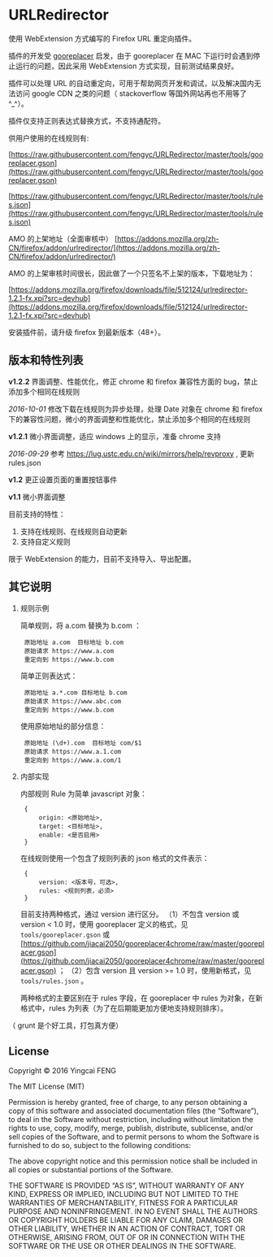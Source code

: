 URLRedirector
=============

使用 WebExtension 方式编写的 Firefox URL 重定向插件。

插件的开发受 [gooreplacer](https://github.com/jiacai2050/gooreplacer) 启发，由于 gooreplacer 在 MAC 下运行时会遇到停止运行的问题，因此采用 WebExtension 方式实现，目前测试结果良好。

插件可以处理 URL 的自动重定向，可用于帮助网页开发和调试，以及解决国内无法访问 google CDN 之类的问题（ stackoverflow 等国外网站再也不用等了^_^）。

插件仅支持正则表达式替换方式，不支持通配符。

供用户使用的在线规则有:

[https://raw.githubusercontent.com/fengyc/URLRedirector/master/tools/gooreplacer.gson](https://raw.githubusercontent.com/fengyc/URLRedirector/master/tools/gooreplacer.gson)

[https://raw.githubusercontent.com/fengyc/URLRedirector/master/tools/rules.json](https://raw.githubusercontent.com/fengyc/URLRedirector/master/tools/rules.json)

AMO 的上架地址（全面审核中） [https://addons.mozilla.org/zh-CN/firefox/addon/urlredirector/](https://addons.mozilla.org/zh-CN/firefox/addon/urlredirector/)

AMO 的上架审核时间很长，因此做了一个只签名不上架的版本，下载地址为：

[https://addons.mozilla.org/firefox/downloads/file/512124/urlredirector-1.2.1-fx.xpi?src=devhub](https://addons.mozilla.org/firefox/downloads/file/512124/urlredirector-1.2.1-fx.xpi?src=devhub)

安装插件前，请升级 firefox 到最新版本（48+）。

版本和特性列表
-------

**v1.2.2** 界面调整、性能优化，修正 chrome 和 firefox 兼容性方面的 bug，禁止添加多个相同在线规则

*2016-10-01* 修改下载在线规则为异步处理，处理 Date 对象在 chrome 和 firefox 下的兼容性问题，微小的界面调整和性能优化，禁止添加多个相同的在线规则

**v1.2.1** 微小界面调整，适应 windows 上的显示，准备 chrome 支持

*2016-09-29* 参考 https://lug.ustc.edu.cn/wiki/mirrors/help/revproxy , 更新 rules.json 

**v1.2** 更正设置页面的重置按钮事件

**v1.1** 微小界面调整

目前支持的特性：

1. 支持在线规则、在线规则自动更新
2. 支持自定义规则

限于 WebExtension 的能力，目前不支持导入、导出配置。

其它说明
--------

1. 规则示例

    简单规则，将 a.com 替换为 b.com ：
    
        原始地址 a.com  目标地址 b.com
        原始请求 https://www.a.com
        重定向到 https://www.b.com
    
    简单正则表达式：
    
        原始地址 a.*.com 目标地址 b.com
        原始请求 https://www.abc.com
        重定向到 https://www.b.com
        
    使用原始地址的部分信息：
    
        原始地址 (\d+).com  目标地址 com/$1
        原始请求 https://www.a.1.com
        重定向到 https://www.a.com/1

2. 内部实现

    内部规则 Rule 为简单 javascript 对象：
    
        {
            origin: <原始地址>,
            target: <目标地址>,
            enable: <是否启用>
        }
    
    在线规则使用一个包含了规则列表的 json 格式的文件表示：
    
        {
            version: <版本号，可选>,
            rules: <规则列表，必须>
        }
    
    目前支持两种格式，通过 version 进行区分。
    （1）不包含 version 或 version < 1.0 时，使用 gooreplacer 定义的格式，见 `tools/gooreplacer.gson` 或 [https://github.com/jiacai2050/gooreplacer4chrome/raw/master/gooreplacer.gson](https://github.com/jiacai2050/gooreplacer4chrome/raw/master/gooreplacer.gson) ；
    （2）包含 version 且 version >= 1.0 时，使用新格式，见 `tools/rules.json` 。
    
    两种格式的主要区别在于 rules 字段，在 gooreplacer 中 rules 为对象，在新格式中，rules 为列表（为了在后期能更加方便地支持规则排序）。

（ grunt 是个好工具，打包真方便）

License
-------

Copyright © 2016 Yingcai FENG

The MIT License (MIT)

Permission is hereby granted, free of charge, to any person obtaining a copy of this software and associated documentation files (the “Software”), to deal in the Software without restriction, including without limitation the rights to use, copy, modify, merge, publish, distribute, sublicense, and/or sell copies of the Software, and to permit persons to whom the Software is furnished to do so, subject to the following conditions:

The above copyright notice and this permission notice shall be included in all copies or substantial portions of the Software.

THE SOFTWARE IS PROVIDED “AS IS”, WITHOUT WARRANTY OF ANY KIND, EXPRESS OR IMPLIED, INCLUDING BUT NOT LIMITED TO THE WARRANTIES OF MERCHANTABILITY, FITNESS FOR A PARTICULAR PURPOSE AND NONINFRINGEMENT. IN NO EVENT SHALL THE AUTHORS OR COPYRIGHT HOLDERS BE LIABLE FOR ANY CLAIM, DAMAGES OR OTHER LIABILITY, WHETHER IN AN ACTION OF CONTRACT, TORT OR OTHERWISE, ARISING FROM, OUT OF OR IN CONNECTION WITH THE SOFTWARE OR THE USE OR OTHER DEALINGS IN THE SOFTWARE.
